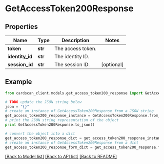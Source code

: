 # GetAccessToken200Response


## Properties
Name | Type | Description | Notes
------------ | ------------- | ------------- | -------------
**token** | **str** | The access token. | 
**identity_id** | **str** | The identity ID. | 
**session_id** | **str** | The session ID. | [optional] 

## Example

```python
from cardscan_client.models.get_access_token200_response import GetAccessToken200Response

# TODO update the JSON string below
json = "{}"
# create an instance of GetAccessToken200Response from a JSON string
get_access_token200_response_instance = GetAccessToken200Response.from_json(json)
# print the JSON string representation of the object
print GetAccessToken200Response.to_json()

# convert the object into a dict
get_access_token200_response_dict = get_access_token200_response_instance.to_dict()
# create an instance of GetAccessToken200Response from a dict
get_access_token200_response_form_dict = get_access_token200_response.from_dict(get_access_token200_response_dict)
```
[[Back to Model list]](../README.md#documentation-for-models) [[Back to API list]](../README.md#documentation-for-api-endpoints) [[Back to README]](../README.md)


